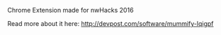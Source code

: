 Chrome Extension made for nwHacks 2016 

Read more about it here: http://devpost.com/software/mummify-lqigpf
